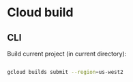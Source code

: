 # Cloud build

## CLI

Build current project (in current directory):

```bash

gcloud builds submit --region=us-west2

```